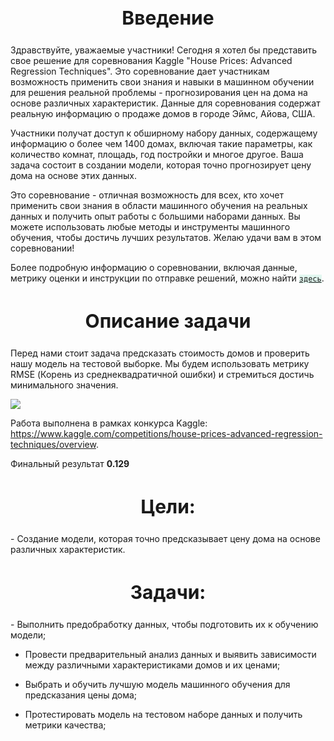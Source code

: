 <h2 style = "text-align:center;
             font-size:30px;"> Введение </h2>
             
Здравствуйте, уважаемые участники! Сегодня я хотел бы представить свое решение для соревнования Kaggle "House Prices: Advanced Regression Techniques". Это соревнование дает участникам возможность применить свои знания и навыки в машинном обучении для решения реальной проблемы - прогнозирования цен на дома на основе различных характеристик. Данные для соревнования содержат реальную информацию о продаже домов в городе Эймс, Айова, США.

Участники получат доступ к обширному набору данных, содержащему информацию о более чем 1400 домах, включая такие параметры, как количество комнат, площадь, год постройки и многое другое. Ваша задача состоит в создании модели, которая точно прогнозирует цену дома на основе этих данных.

Это соревнование - отличная возможность для всех, кто хочет применить свои знания в области машинного обучения на реальных данных и получить опыт работы с большими наборами данных. Вы можете использовать любые методы и инструменты машинного обучения, чтобы достичь лучших результатов. Желаю удачи вам в этом соревновании!

Более подробную информацию о соревновании, включая данные, метрику оценки и инструкции по отправке решений, можно найти <code style = "background-color:#E2F7F0">[здесь](https://www.kaggle.com/competitions/house-prices-advanced-regression-techniques/overview/description)</code>.

<h2 style = "text-align:center;
             font-size:30px;"> Описание задачи </h2>
    
Перед нами стоит задача предсказать стоимость домов и проверить нашу модель на тестовой выборке. Мы будем использовать метрику RMSE (Корень из среднеквадратичной ошибки) и стремиться достичь минимального значения.

<img src = "https://miro.medium.com/v2/resize:fit:966/1*lqDsPkfXPGen32Uem1PTNg.png">

Работа выполнена в рамках конкурса Kaggle: https://www.kaggle.com/competitions/house-prices-advanced-regression-techniques/overview.

Финальный результат **0.129**

<h2 style = "text-align:center;
             font-size:30px;"> Цели: </h2>
- Создание модели, которая точно предсказывает цену дома на основе различных характеристик.
    
<h2 style = "text-align:center;
             font-size:30px;"> Задачи: </h2>
- Выполнить предобработку данных, чтобы подготовить их к обучению модели;

- Провести предварительный анализ данных и выявить зависимости между различными характеристиками домов и их ценами;

- Выбрать и обучить лучшую модель машинного обучения для предсказания цены дома;

- Протестировать модель на тестовом наборе данных и получить метрики качества;
